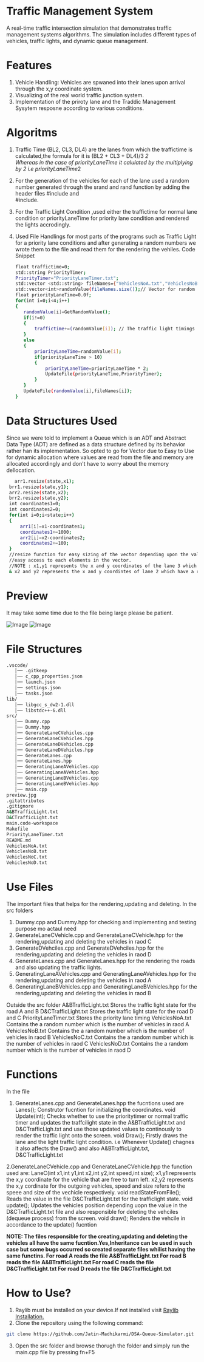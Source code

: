 # Traffic Management System
A real-time traffic intersection simulation that demonstrates traffic management systems algorithms. The simulation includes different types of vehicles, traffic lights, and dynamic queue management.

# Features
1. Vehicle Handling: Vehicles are spwaned into their lanes upon arrival through the x,y coordinate system.
2. Visualizing of the real world traffic junction system.
3. Implementation of the priroty lane and the Traddic Management Sysytem resposne according to various conditions.

# Algoritms
1. Traffic Time
   (BL2, CL3, DL4) are the lanes from which the traffictime is calculated,the formula for it is (BL2 + CL3 + DL4)/3 *2  
   Whereas in the case of priorityLaneTime it calulated by the multiplying by 2 i.e priorityLaneTime*2
2. For the generation of the vehicles for each of the lane used a random number generated through the srand and rand function by adding the header files #include<cstdlib> and          
   #include<ctime>.
3. For the Traffic Light Condition ,used either the traffictime for normal lane condition or priorityLaneTime for priority lane condition and rendered the lights accrodingly.
4. Used File Handlings for most parts of the programs such as Traffic Light for a priority lane conditions and after generating a random numbers we wrote them to the file and read them for 
   the rendering the vehiles.
   Code Snippet

     ```bash
     float traffictime=0;
    std::string PriorityTimer;
    PriorityTimer="PriorityLaneTimer.txt";
    std::vector <std::string> fileNames={"VehiclesNoA.txt","VehiclesNoB.txt","VehiclesNoC.txt","VehiclesNoD.txt"};// Vector containing the files names 
    std::vector<int>randomValue(fileNames.size());// Vector for random number generation. 
    float priorityLaneTime=0.0f;
    for(int i=0;i<4;i++)
    {
        randomValue[i]=GetRandomValue();
        if(i!=0)
        {
            traffictime+=(randomValue[i]); // The traffic light timings are only considered for the roads B,C and D 
        }
        else
        {
            priorityLaneTime=randomValue[i];
            if(priorityLaneTime > 10)
            {
                priorityLaneTime=priorityLaneTime * 2;
                UpdateFile(priorityLaneTime,PriorityTimer);
            }
        }
        UpdateFile(randomValue[i],fileNames[i]);
    }
    ```
# Data Structures Used
Since we were told to implement a Queue which is an ADT and Abstract Data Type (ADT) are defined as a data structure defined by its behavior rather han its implementation. So opted to go for Vector due to 
Easy to Use for dynamic allocation where values are read from the file and memory are allocated accordingly and don't have to worry about the memory dellocation.

   ```bash
      arr1.resize(state,x1);
    brr1.resize(state,y1);
    arr2.resize(state,x2);
    brr2.resize(state,y2);
    int coordinates1=0;
    int coordinates2=0;
    for(int i=0;i<state;i++)
    {
        arr1[i]=x1-coordinates1;
        coordinates1+=1000;
        arr2[i]=x2-coordinates2;
        coordinates2+=100;
    }
    //resize function for easy sizing of the vector depending upon the value of state which is read from the file.
    //easy access to each elements in the vector.
    //NOTE : x1,y1 represents the x and y coordinates of the lane 3 which are free to turn left on any conditions whether re or green light.
    & x2 and y2 represents the x and y coordintes of lane 2 which have a restricted movement.
```

# Preview
It may take some time due to the file being large please be patient.

![Image](https://github.com/user-attachments/assets/ebb981a5-e68f-4761-8450-7aae048d6cc8)
![Image](https://github.com/user-attachments/assets/1bae00cd-6660-46bd-bbac-ecbc8ac79d42)


# File Structures
```bash
.vscode/ 
   │── .gitkeep 
   │── c_cpp_properties.json 
   │── launch.json 
   │── settings.json 
   │── tasks.json 
lib/ 
   │── libgcc_s_dw2-1.dll 
   │── libstdc++-6.dll 
src/ 
   │── Dummy.cpp 
   │── Dummy.hpp 
   │── GenerateLaneCVehicles.cpp 
   │── GenerateLaneCVehicles.hpp 
   │── GenerateLaneDVehicles.cpp 
   │── GenerateLaneDVehicles.hpp 
   │── GenerateLanes.cpp 
   │── GenerateLanes.hpp 
   │── GeneratingLaneAVehicles.cpp 
   │── GeneratingLaneAVehicles.hpp 
   │── GeneratingLaneBVehicles.cpp 
   │── GeneratingLaneBVehicles.hpp 
   │── main.cpp 
preview.jpg 
.gitattributes 
.gitignore 
A&BTrafficLight.txt 
D&CTrafficLight.txt 
main.code-workspace 
Makefile 
PriorityLaneTimer.txt 
README.md 
VehiclesNoA.txt 
VehiclesNoB.txt
VehiclesNoC.txt 
VehiclesNoD.txt

```
# Use Files
The important files that helps for the rendering,updating and deleting.
In the src folders
1. Dummy.cpp and Dummy.hpp for checking and implementing and testing purpose mo actaul need
2. GenerateLaneCVehicle.cpp and GenerateLaneCVehicle.hpp for the rendering,updating and deleting the vehicles in raod C
3. GenerateDVehciles.cpp and GenerateDVehciles.hpp for the rendering,updating and deleting the vehicles in raod D
4. GenerateLanes.cpp and  GenerateLanes.hpp for the rendering the roads and also updating the traffic lights.
5. GeneratingLaneAVehicles.cpp and GeneratingLaneAVehicles.hpp for the rendering,updating and deleting the vehicles in raod A
6. GeneratingLaneBVehicles.cpp and GeneratingLaneBVehicles.hpp for the rendering,updating and deleting the vehicles in raod B

Outside the src folder
A&BTrafficLight.txt Stores the traffic light state for the road A and B
D&CTrafficLight.txt Stores the traffic light state for the road D and C
PriorityLaneTimer.txt Stores the priority lane timing
VehiclesNoA.txt Contains the a random number which is the number of vehicles in raod A 
VehiclesNoB.txt Contains the a random number which is the number of vehicles in raod B
VehiclesNoC.txt Contains the a random number which is the number of vehicles in raod C
VehiclesNoD.txt Contains the a random number which is the number of vehicles in raod D

# Functions 
In the file
1. GenerateLanes.cpp and  GenerateLanes.hpp the fucntions used are
   Lanes(); Construtor fucntion for initializing the coordinates.
   void Update(int); Checks whether to use the prioritytimer or normal traffic timer and updates the traffcilight state in the A&BTrafficLight.txt and D&CTrafficLigh.txt and use those updated values to continously to render the traffic                       light onto the screen.
   void Draw(); Firstly draws the lane and the light traffic light condition.
   i.e Whenever Update() chagnes it also affects the Draw() and also A&BTrafficLight.txt, D&CTrafficLight.txt

2.GenerateLaneCVehicle.cpp and GenerateLaneCVehicle.hpp the function used are:
   LaneC(int x1,int y1,int x2,int y2,int speed,int size); x1,y1 represents the x,y coordinate for the vehicle that are free to turn left. x2,y2 represents the x,y cordinate for the outgoing vehicles, speed and size refers to the speee                                                             and size of the vechicle respectively.
   void readStateFromFile(); Reads the value in the file D&CTrafficLight.txt for the trafficlight state.
   void update(); Updates the vehicles position depending uopn the value in the D&CTrafficLight.txt file and also responsible for deleting the vehciles (dequeue process) from the screen.
   void draw(); Renders the vehcile in accordance to the update() fucntion

<B>NOTE: The files responsible for the creating,updating and deleting the vehicles all have the same fucntion.Yes,Inheritance can be used in such case but some bugs occurred so created separate files whilist having the same functins.
For road A reads the file A&BTrafficLight.txt
For road B reads the file A&BTrafficLight.txt
For road C reads the file D&CTrafficLight.txt
For road D reads the file D&CTrafficLight.txt
</B>


# How to Use?
1. Raylib must be installed on your device.If not installed visit <a href="https://www.raylib.com">Raylib Installation.</a>
2. Clone the repository using the following command:

```bash
git clone https://github.com/Jatin-Madhikarmi/DSA-Queue-Simulator.git
```
3. Open the src folder and browse thorugh the folder and simply run the main.cpp file by pressing fn+F5 
